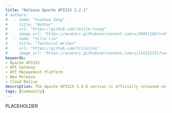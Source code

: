 ```yaml
---
title: "Release Apache APISIX 3.2.1"
# authors:
#   - name: "Yuanhao Zeng"
#     title: "Author"
#     url: "https://github.com/leslie-tsang"
#     image_url: "https://avatars.githubusercontent.com/u/59061168?v=4"
#   - name: "Yilia Lin"
#     title: "Technical Writer"
#     url: "https://github.com/Yilialinn"
#     image_url: "https://avatars.githubusercontent.com/u/114121331?v=4"
keywords:
- Apache APISIX
- API Gateway
- API Management Platform
- New Release
- Cloud Native
description: The Apache APISIX 3.4.0 version is officially released on June 30. This version provides better user experience. (TO BE UPDATED)
tags: [Community]
---
```


PLACEHOLDER
